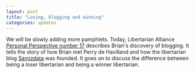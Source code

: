 ```yaml
---
layout: post
title: "Losing, blogging and winning"
categories: updates
---
```

We will be slowly adding more pamphlets. Today, Libertarian Alliance
[Personal Perspective number 17](/la/persp017.html) describes Brian's
discovery of blogging. It tells the story of how Brian met Perry de Havilland
and how the libertarian blog [Samizdata](https://samizdata.net) was founded.
It goes on to discuss the difference between being a loser libertarian and being
a winner libertarian.

